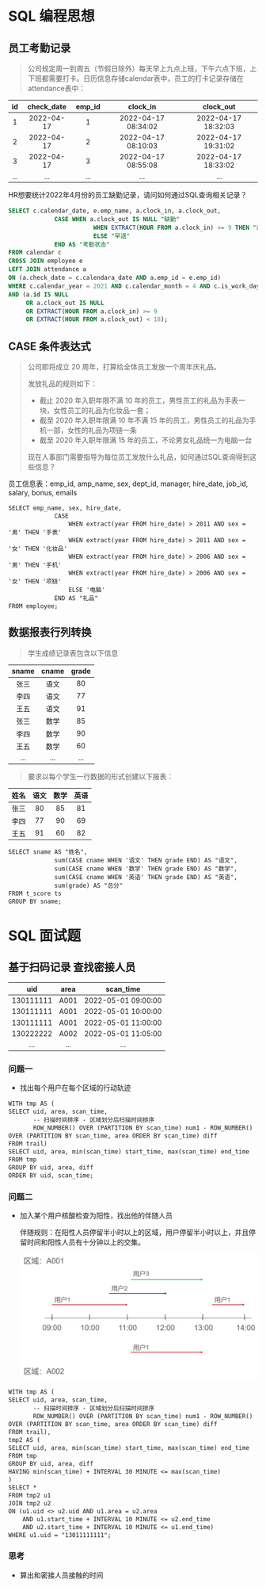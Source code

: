 

# SQL 编程思想

## 员工考勤记录

> 公司规定周一到周五（节假日除外）每天早上九点上班，下午六点下班，上下班都需要打卡。日历信息存储calendar表中，员工的打卡记录存储在attendance表中：

|  id  | check_date | emp_id |      clock_in       |      clock_out      |
| :--: | :--------: | :----: | :-----------------: | :-----------------: |
|  1   | 2022-04-17 |   1    | 2022-04-17 08:34:02 | 2022-04-17 18:32:03 |
|  2   | 2022-04-17 |   2    | 2022-04-17 08:10:03 | 2022-04-17 19:31:02 |
|  3   | 2022-04-17 |   3    | 2022-04-17 08:55:08 | 2022-04-17 18:33:02 |
| ...  |    ...     |  ...   |         ...         |         ...         |

HR想要统计2022年4月份的员工缺勤记录，请问如何通过SQL查询相关记录？

~~~sql
SELECT c.calendar_date, e.emp_name, a.clock_in, a.clock_out,
			 CASE WHEN a.clock_out IS NULL "缺勤"
			 			WHEN EXTRACT(HOUR FROM a.clock_in) >= 9 THEN "迟到"
			 			ELSE "早退"
			 END AS "考勤状态"
FROM calendar c
CROSS JOIN employee e
LEFT JOIN attendance a
ON (a.check_date = c.calendara_date AND a.emp_id = e.emp_id)
WHERE c.calendar_year = 2021 AND c.calendar_month = 4 AND c.is_work_day = 'Y'
AND (a.id IS NULL
     OR a.clock_out IS NULL
     OR EXTRACT(HOUR FROM a.clock_in) >= 9
     OR EXTRACT(HOUR FROM a.clock_out) < 18);
~~~



## CASE 条件表达式

> 公司即将成立 20 周年，打算给全体员工发放一个周年庆礼品。
>
> 发放礼品的规则如下：
>
> - 截止 2020 年入职年限不满 10 年的员工，男性员工的礼品为手表一块，女性员工的礼品为化妆品一套；
> - 截至 2020 年入职年限满 10 年不满 15 年的员工，男性员工的礼品为手机一部，女性的礼品为项链一条
> - 截至 2020 年入职年限满 15 年的员工，不论男女礼品统一为电脑一台
>
> 现在人事部门需要指导为每位员工发放什么礼品，如何通过SQL查询得到这些信息？

员工信息表：emp_id, amp_name, sex, dept_id, manager, hire_date, job_id, salary, bonus, emails

~~~mysql
SELECT emp_name, sex, hire_date,
			 CASE
				 WHEN extract(year FROM hire_date) > 2011 AND sex = '男' THEN '手表'
				 WHEN extract(year FROM hire_date) > 2011 AND sex = '女' THEN '化妆品'
				 WHEN extract(year FROM hire_date) > 2006 AND sex = '男' THEN '手机'
				 WHEN extract(year FROM hire_date) > 2006 AND sex = '女' THEN '项链'
				 ELSE '电脑'
			 END AS "礼品"
FROM employee;
~~~

## 数据报表行列转换

> 学生成绩记录表包含以下信息

| sname | cname | grade |
| :---: | :---: | :---: |
| 张三  | 语文  |  80   |
| 李四  | 语文  |  77   |
| 王五  | 语文  |  91   |
| 张三  | 数学  |  85   |
| 李四  | 数学  |  90   |
| 王五  | 数学  |  60   |
|  ...  |  ...  |  ...  |

> 要求以每个学生一行数据的形式创建以下报表：

| 姓名 | 语文 | 数学 | 英语 |
| :--: | :--: | :--: | :--: |
| 张三 |  80  |  85  |  81  |
| 李四 |  77  |  90  |  69  |
| 王五 |  91  |  60  |  82  |

~~~mysql
SELECT sname AS "姓名",
			 sum(CASE cname WHEN '语文' THEN grade END) AS "语文",
			 sum(CASE cname WHEN '数学' THEN grade END) AS "数学",
			 sum(CASE cname WHEN '英语' THEN grade END) AS "英语",
			 sum(grade) AS "总分"
FROM t_score ts
GROUP BY sname;
~~~



# SQL 面试题

## 基于扫码记录 查找密接人员

|    uid    | area |      scan_time      |
| :-------: | :--: | :-----------------: |
| 130111111 | A001 | 2022-05-01 09:00:00 |
| 130111111 | A001 | 2022-05-01 10:00:00 |
| 130111111 | A001 | 2022-05-01 11:00:00 |
| 130222222 | A002 | 2022-05-01 11:05:00 |
|    ...    | ...  |         ...         |

### 问题一

- 找出每个用户在每个区域的行动轨迹

~~~mysql
WITH tmp AS (
SELECT uid, area, scan_time,
	   -- 扫描时间排序 - 区域划分后扫描时间排序
	   ROW_NUMBER() OVER (PARTITION BY scan_time) num1 - ROW_NUMBER() OVER (PARTITION BY scan_time, area ORDER BY scan_time) diff
FROM trail)
SELECT uid, area, min(scan_time) start_time, max(scan_time) end_time
FROM tmp 
GROUP BY uid, area, diff
ORDER BY uid, scan_time;
~~~

### 问题二

- 加入某个用户核酸检查为阳性，找出他的伴随人员

  伴随规则：在阳性人员停留半小时以上的区域，用户停留半小时以上，并且停留时间和阳性人员有十分钟以上的交集。

  ![SQL编程思想-面难题-查找密接1](../.vuepress/public/images/SQL编程思想-面难题-查找密接1.png)

~~~mysql
WITH tmp AS (
SELECT uid, area, scan_time,
	   -- 扫描时间排序 - 区域划分后扫描时间排序
	   ROW_NUMBER() OVER (PARTITION BY scan_time) num1 - ROW_NUMBER() OVER (PARTITION BY scan_time, area ORDER BY scan_time) diff
FROM trail),
tmp2 AS (
SELECT uid, area, min(scan_time) start_time, max(scan_time) end_time
FROM tmp 
GROUP BY uid, area, diff
HAVING min(scan_time) + INTERVAL 30 MINUTE <= max(scan_time)
)
SELECT *
FROM tmp2 u1
JOIN tmp2 u2
ON (u1.uid <> u2.uid AND u1.area = u2.area
	AND u1.start_time + INTERVAL 10 MINUTE <= u2.end_time
	AND u2.start_time + INTERVAL 10 MINUTE <= u1.end_time)
WHERE u1.uid = "13011111111";
~~~

### 思考

- 算出和密接人员接触的时间
